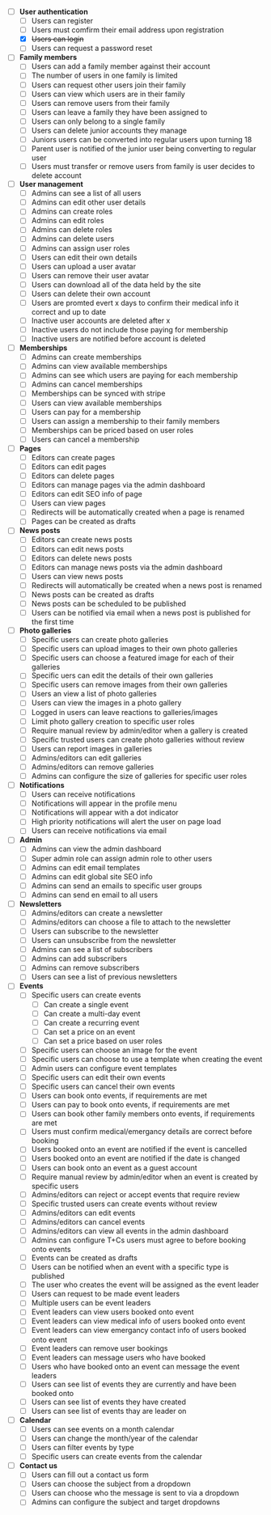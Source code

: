 - [ ] **User authentication**
  - [ ] Users can register
  - [ ] Users must comfirm their email address upon registration
  - [X] ~~Users can login~~
  - [ ] Users can request a password reset
- [ ] **Family members**
  - [ ] Users can add a family member against their account
  - [ ] The number of users in one family is limited
  - [ ] Users can request other users join their family
  - [ ] Users can view which users are in their family
  - [ ] Users can remove users from their family
  - [ ] Users can leave a family they have been assigned to
  - [ ] Users can only belong to a single family
  - [ ] Users can delete junior accounts they manage
  - [ ] Juniors users can be converted into regular users upon turning 18
  - [ ] Parent user is notified of the junior user being converting to regular user
  - [ ] Users must transfer or remove users from family is user decides to delete account
- [ ] **User management**
  - [ ] Admins can see a list of all users
  - [ ] Admins can edit other user details
  - [ ] Admins can create roles
  - [ ] Admins can edit roles
  - [ ] Admins can delete roles
  - [ ] Admins can delete users
  - [ ] Admins can assign user roles
  - [ ] Users can edit their own details
  - [ ] Users can upload a user avatar
  - [ ] Users can remove their user avatar
  - [ ] Users can download all of the data held by the site
  - [ ] Users can delete their own account
  - [ ] Users are promted evert x days to confirm their medical info it correct and up to date
  - [ ] Inactive user accounts are deleted after x
  - [ ] Inactive users do not include those paying for membership
  - [ ] Inactive users are notified before account is deleted
- [ ] **Memberships**
  - [ ] Admins can create memberships
  - [ ] Admins can view available memberships
  - [ ] Admins can see which users are paying for each membership
  - [ ] Admins can cancel memberships
  - [ ] Memberships can be synced with stripe
  - [ ] Users can view available memberships
  - [ ] Users can pay for a membership
  - [ ] Users can assign a membership to their family members
  - [ ] Memberships can be priced based on user roles
  - [ ] Users can cancel a membership
- [ ] **Pages**
  - [ ] Editors can create pages
  - [ ] Editors can edit pages
  - [ ] Editors can delete pages
  - [ ] Editors can manage pages via the admin dashboard
  - [ ] Editors can edit SEO info of page
  - [ ] Users can view pages
  - [ ] Redirects will be automatically created when a page is renamed
  - [ ] Pages can be created as drafts
- [ ] **News posts**
  - [ ] Editors can create news posts
  - [ ] Editors can edit news posts
  - [ ] Editors can delete news posts
  - [ ] Editors can manage news posts via the admin dashboard
  - [ ] Users can view news posts
  - [ ] Redirects will automatically be created when a news post is renamed
  - [ ] News posts can be created as drafts
  - [ ] News posts can be scheduled to be published
  - [ ] Users can be notified via email when a news post is published for the first time
- [ ] **Photo galleries**
  - [ ] Specific users can create photo galleries
  - [ ] Specific users can upload images to their own photo galleries
  - [ ] Specific users can choose a featured image for each of their galleries
  - [ ] Specific uers can edit the details of their own galleries
  - [ ] Specific users can remove images from their own galleries
  - [ ] Users an view a list of photo galleries
  - [ ] Users can view the images in a photo gallery
  - [ ] Logged in users can leave reactions to galleries/images
  - [ ] Limit photo gallery creation to specific user roles
  - [ ] Require manual review by admin/editor when a gallery is created
  - [ ] Specific trusted users can create photo galleries without review
  - [ ] Users can report images in galleries
  - [ ] Admins/editors can edit galleries
  - [ ] Admins/editors can remove galleries
  - [ ] Admins can configure the size of galleries for specific user roles
- [ ] **Notifications**
  - [ ] Users can receive notifications
  - [ ] Notifications will appear in the profile menu
  - [ ] Notifications will appear with a dot indicator
  - [ ] High priority notifications will alert the user on page load
  - [ ] Users can receive notifications via email 
- [ ] **Admin**
  - [ ] Admins can view the admin dashboard
  - [ ] Super admin role can assign admin role to other users
  - [ ] Admins can edit email templates
  - [ ] Admins can edit global site SEO info
  - [ ] Admins can send an emails to specific user groups
  - [ ] Admins can send en email to all users
- [ ] **Newsletters**
  - [ ] Admins/editors can create a newsletter
  - [ ] Admins/editors can choose a file to attach to the newsletter
  - [ ] Users can subscribe to the newsletter
  - [ ] Users can unsubscribe from the newsletter
  - [ ] Admins can see a list of subscribers
  - [ ] Admins can add subscribers
  - [ ] Admins can remove subscribers
  - [ ] Users can see a list of previous newsletters
- [ ] **Events**
  - [ ] Specific users can create events
    - [ ] Can create a single event
    - [ ] Can create a multi-day event
    - [ ] Can create a recurring event
    - [ ] Can set a price on an event
    - [ ] Can set a price based on user roles
  - [ ] Specific users can choose an image for the event
  - [ ] Specific users can choose to use a template when creating the event
  - [ ] Admin users can configure event templates
  - [ ] Specific users can edit their own events
  - [ ] Specific users can cancel their own events
  - [ ] Users can book onto events, if requirements are met
  - [ ] Users can pay to book onto events, if requirements are met
  - [ ] Users can book other family members onto events, if requirements are met
  - [ ] Users must confirm medical/emergancy details are correct before booking
  - [ ] Users booked onto an event are notified if the event is cancelled
  - [ ] Users booked onto an event are notified if the date is changed
  - [ ] Users can book onto an event as a guest account
  - [ ] Require manual review by admin/editor when an event is created by specific users
  - [ ] Admins/editors can reject or accept events that require review
  - [ ] Specific trusted users can create events without review
  - [ ] Admins/editors can edit events
  - [ ] Admins/editors can cancel events
  - [ ] Admins/editors can view all events in the admin dashboard
  - [ ] Admins can configure T+Cs users must agree to before booking onto events
  - [ ] Events can be created as drafts
  - [ ] Users can be notified when an event with a specific type is published
  - [ ] The user who creates the event will be assigned as the event leader
  - [ ] Users can request to be made event leaders
  - [ ] Multiple users can be event leaders
  - [ ] Event leaders can view users booked onto event
  - [ ] Event leaders can view medical info of users booked onto event
  - [ ] Event leaders can view emergancy contact info of users booked onto event
  - [ ] Event leaders can remove user bookings
  - [ ] Event leaders can message users who have booked
  - [ ] Users who have booked onto an event can message the event leaders
  - [ ] Users can see list of events they are currently and have been booked onto
  - [ ] Users can see list of events they have created
  - [ ] Users can see list of events thay are leader on
- [ ] **Calendar**
  - [ ] Users can see events on a month calendar
  - [ ] Users can change the month/year of the calendar
  - [ ] Users can filter events by type
  - [ ] Specific users can create events from the calendar
- [ ] **Contact us**
  - [ ] Users can fill out a contact us form
  - [ ] Users can choose the subject from a dropdown
  - [ ] Users can choose who the message is sent to via a dropdown
  - [ ] Admins can configure the subject and target dropdowns 
